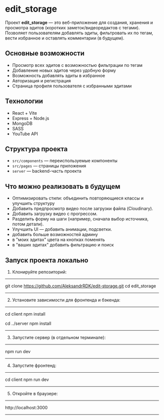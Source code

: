 # edit_storage

Проект **edit_storage** — это веб-приложение для создания, хранения и просмотра эдитов (коротких заметок/видеоредактов с тегами). Позволяет пользователям добавлять эдиты, фильтровать их по тегам, вести избранное и оставлять комментарии (в будущем).

## Основные возможности

-   Просмотр всех эдитов с возможностью фильтрации по тегам
-   Добавление новых эдитов через удобную форму
-   Возможность добавлять эдиты в избранное
-   Авторизация и регистрация
-   Страница профиля пользователя с избранными эдитами

## Технологии

-   React + Vite
-   Express + Node.js
-   MongoDB
-   SASS
-   YouTube API

## Структура проекта

-   `src/components` — переиспользуемые компоненты
-   `src/pages` — страницы приложения
-   `server` — backend-часть проекта

## Что можно реализовать в будущем

-   Оптимизировать стили: объединить повторяющиеся классы и улучшить структуру
-   Добавить предпросмотр видео после загрузки файла (Cloudinary).
-   Добавить загрузку видео с прогрессом.
-   Разделить форму на шаги (например, сначала выбор источника, потом детали).
-   Улучшить UI — добавить анимации, подсветки.
-   добавить больше возможностей админу
-   в "моих эдитах" цвета на кнопках поменять
-   в "ваших эдитах" добавить фильтрацию и поиск

## Запуск проекта локально

1. Клонируйте репозиторий:

---

git clone https://github.com/AleksandrRDK/edit-storage.git
cd edit_storage

---

2. Установите зависимости для фронтенда и бэкенда:

---

cd client
npm install

cd ../server
npm install

---

3. Запустите сервер (в отдельном терминале):

---

npm run dev

---

4. Запустите фронтенд:

---

cd client
npm run dev

---

5. Откройте в браузере:

---

http://localhost:3000

---
